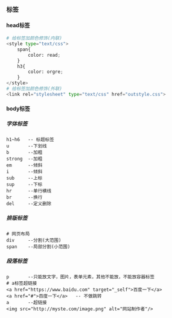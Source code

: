 ### 标签
#### head标签
```python
# 给标签加颜色修饰(内联)
<style type="text/css">
    span{
        color: read;
    }
    h3{
        color: orgre;
    }
</style>
# 给标签加颜色修饰(外联)
<link rel="stylesheet" type="text/css" href="outstyle.css">
```
#### body标签
##### 字体标签
```shell
h1~h6   -- 标题标签
u       --下划线
b       --加粗
strong  --加粗
em      --倾斜
i       --倾斜
sub     --上标
sup     --下标
hr      --单行横线
br      --换行
del     --定义删除
```
##### 排版标签
```shell
# 网页布局
div     --分割(大范围)
span    --局部分割(小范围)
```
##### 段落标签
```shell
p       --只能放文字，图片，表单元素，其他不能放，不能放容器标签
# a标签超链接
<a href="https://www.baidu.com" target="_self">百度一下</a>
<a href="#">百度一下</a>   -- 不做跳转
a       --超链接
<img src="http://myste.com/image.png" alt="网站制作者"/>
```